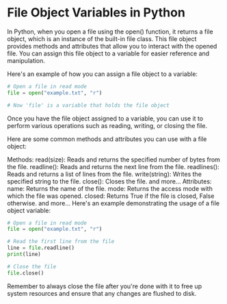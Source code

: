 # File Object Variables in Python

In Python, when you open a file using the open() function, it returns a file object, which is an instance of the built-in file class. This file object provides methods and attributes that allow you to interact with the opened file. You can assign this file object to a variable for easier reference and manipulation.

Here's an example of how you can assign a file object to a variable:

```python
# Open a file in read mode
file = open("example.txt", "r")

# Now 'file' is a variable that holds the file object
```

Once you have the file object assigned to a variable, you can use it to perform various operations such as reading, writing, or closing the file.

Here are some common methods and attributes you can use with a file object:

Methods:
read(size): Reads and returns the specified number of bytes from the file.
readline(): Reads and returns the next line from the file.
readlines(): Reads and returns a list of lines from the file.
write(string): Writes the specified string to the file.
close(): Closes the file.
and more...
Attributes:
name: Returns the name of the file.
mode: Returns the access mode with which the file was opened.
closed: Returns True if the file is closed, False otherwise.
and more...
Here's an example demonstrating the usage of a file object variable:

```python
# Open a file in read mode
file = open("example.txt", "r")

# Read the first line from the file
line = file.readline()
print(line)

# Close the file
file.close()
```

Remember to always close the file after you're done with it to free up system resources and ensure that any changes are flushed to disk.